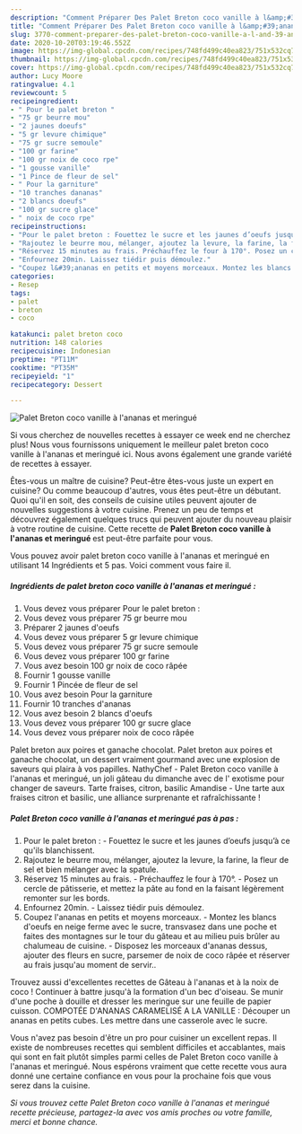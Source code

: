 ```yaml
---
description: "Comment Préparer Des Palet Breton coco vanille à l&amp;#39;ananas et meringué"
title: "Comment Préparer Des Palet Breton coco vanille à l&amp;#39;ananas et meringué"
slug: 3770-comment-preparer-des-palet-breton-coco-vanille-a-l-and-39-ananas-et-meringue
date: 2020-10-20T03:19:46.552Z
image: https://img-global.cpcdn.com/recipes/748fd499c40ea823/751x532cq70/palet-breton-coco-vanille-a-lananas-et-meringue-photo-principale-de-la-recette.jpg
thumbnail: https://img-global.cpcdn.com/recipes/748fd499c40ea823/751x532cq70/palet-breton-coco-vanille-a-lananas-et-meringue-photo-principale-de-la-recette.jpg
cover: https://img-global.cpcdn.com/recipes/748fd499c40ea823/751x532cq70/palet-breton-coco-vanille-a-lananas-et-meringue-photo-principale-de-la-recette.jpg
author: Lucy Moore
ratingvalue: 4.1
reviewcount: 5
recipeingredient:
- " Pour le palet breton "
- "75 gr beurre mou"
- "2 jaunes doeufs"
- "5 gr levure chimique"
- "75 gr sucre semoule"
- "100 gr farine"
- "100 gr noix de coco rpe"
- "1 gousse vanille"
- "1 Pince de fleur de sel"
- " Pour la garniture"
- "10 tranches dananas"
- "2 blancs doeufs"
- "100 gr sucre glace"
- " noix de coco rpe"
recipeinstructions:
- "Pour le palet breton : Fouettez le sucre et les jaunes d’oeufs jusqu’à ce qu&#39;ils blanchissent."
- "Rajoutez le beurre mou, mélanger, ajoutez la levure, la farine, la fleur de sel et bien mélanger avec la spatule."
- "Réservez 15 minutes au frais. Préchauffez le four à 170°. Posez un cercle de pâtisserie, et mettez la pâte au fond en la faisant légèrement remonter sur les bords."
- "Enfournez 20min. Laissez tiédir puis démoulez."
- "Coupez l&#39;ananas en petits et moyens morceaux. Montez les blancs d&#39;oeufs en neige ferme avec le sucre, transvasez dans une poche et faites des montagnes sur le tour du gâteau et au milieu puis brûler au chalumeau de cuisine. Disposez les morceaux d&#39;ananas dessus, ajouter des fleurs en sucre, parsemer de noix de coco râpée et réserver au frais jusqu&#39;au moment de servir.."
categories:
- Resep
tags:
- palet
- breton
- coco

katakunci: palet breton coco 
nutrition: 148 calories
recipecuisine: Indonesian
preptime: "PT11M"
cooktime: "PT35M"
recipeyield: "1"
recipecategory: Dessert

---
```



![Palet Breton coco vanille à l&#39;ananas et meringué](https://img-global.cpcdn.com/recipes/748fd499c40ea823/751x532cq70/palet-breton-coco-vanille-a-lananas-et-meringue-photo-principale-de-la-recette.jpg)

Si vous cherchez de nouvelles recettes à essayer ce week end ne cherchez plus! Nous vous fournissons uniquement le meilleur palet breton coco vanille à l&#39;ananas et meringué ici. Nous avons également une grande variété de recettes à essayer.

Êtes-vous un maître de cuisine? Peut-être êtes-vous juste un expert en cuisine? Ou comme beaucoup d'autres, vous êtes peut-être un débutant. Quoi qu'il en soit, des conseils de cuisine utiles peuvent ajouter de nouvelles suggestions à votre cuisine. Prenez un peu de temps et découvrez également quelques trucs qui peuvent ajouter du nouveau plaisir à votre routine de cuisine. Cette recette de <strong> Palet Breton coco vanille à l&#39;ananas et meringué </strong> est peut-être parfaite pour vous.

<!--inarticleads1-->

Vous pouvez avoir palet breton coco vanille à l&#39;ananas et meringué en utilisant 14 Ingrédients et 5 pas. Voici comment vous faire il.

##### Ingrédients de palet breton coco vanille à l&#39;ananas et meringué :

1. Vous devez vous préparer  Pour le palet breton :
1. Vous devez vous préparer 75 gr beurre mou
1. Préparer 2 jaunes d&#39;oeufs
1. Vous devez vous préparer 5 gr levure chimique
1. Vous devez vous préparer 75 gr sucre semoule
1. Vous devez vous préparer 100 gr farine
1. Vous avez besoin 100 gr noix de coco râpée
1. Fournir 1 gousse vanille
1. Fournir 1 Pincée de fleur de sel
1. Vous avez besoin  Pour la garniture
1. Fournir 10 tranches d&#39;ananas
1. Vous avez besoin 2 blancs d&#39;oeufs
1. Vous devez vous préparer 100 gr sucre glace
1. Vous devez vous préparer  noix de coco râpée


Palet breton aux poires et ganache chocolat. Palet breton aux poires et ganache chocolat, un dessert vraiment gourmand avec une explosion de saveurs qui plaira à vos papilles. NathyChef - Palet Breton coco vanille à l&#39;ananas et meringué, un joli gâteau du dimanche avec de l&#39; exotisme pour changer de saveurs. Tarte fraises, citron, basilic Amandise - Une tarte aux fraises citron et basilic, une alliance surprenante et rafraîchissante ! 

<!--inarticleads2-->

##### Palet Breton coco vanille à l&#39;ananas et meringué pas à pas :

1. Pour le palet breton : - Fouettez le sucre et les jaunes d’oeufs jusqu’à ce qu&#39;ils blanchissent.
1. Rajoutez le beurre mou, mélanger, ajoutez la levure, la farine, la fleur de sel et bien mélanger avec la spatule.
1. Réservez 15 minutes au frais. - Préchauffez le four à 170°. - Posez un cercle de pâtisserie, et mettez la pâte au fond en la faisant légèrement remonter sur les bords.
1. Enfournez 20min. - Laissez tiédir puis démoulez.
1. Coupez l&#39;ananas en petits et moyens morceaux. - Montez les blancs d&#39;oeufs en neige ferme avec le sucre, transvasez dans une poche et faites des montagnes sur le tour du gâteau et au milieu puis brûler au chalumeau de cuisine. - Disposez les morceaux d&#39;ananas dessus, ajouter des fleurs en sucre, parsemer de noix de coco râpée et réserver au frais jusqu&#39;au moment de servir..


Trouvez aussi d&#39;excellentes recettes de Gâteau à l&#39;ananas et à la noix de coco ! Continuer à battre jusqu&#39;à la formation d&#39;un bec d&#39;oiseau. Se munir d&#39;une poche à douille et dresser les meringue sur une feuille de papier cuisson. COMPOTÉE D&#39;ANANAS CARAMELISÉ A LA VANILLE : Découper un ananas en petits cubes. Les mettre dans une casserole avec le sucre. 

<!--inarticleads1-->

<p>
Vous n'avez pas besoin d'être un pro pour cuisiner un excellent repas. Il existe de nombreuses recettes qui semblent difficiles et accablantes, mais qui sont en fait plutôt simples parmi celles de Palet Breton coco vanille à l&#39;ananas et meringué. Nous espérons vraiment que cette recette vous aura donné une certaine confiance en vous pour la prochaine fois que vous serez dans la cuisine.
</p>

<p>
<i>Si vous trouvez cette Palet Breton coco vanille à l&#39;ananas et meringué recette précieuse, partagez-la avec vos amis proches ou votre famille, merci et bonne chance.</i>
</p>
